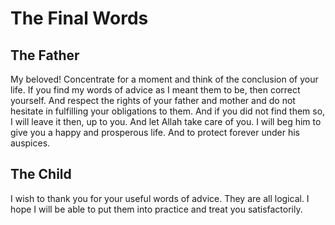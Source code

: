 The Final Words
===============

The Father
----------

My beloved! Concentrate for a moment and think of the conclusion of your
life. If you find my words of advice as I meant them to be, then correct
yourself. And respect the rights of your father and mother and do not
hesitate in fulfilling your obligations to them. And if you did not find
them so, I will leave it then, up to you. And let Allah take care of
you. I will beg him to give you a happy and prosperous life. And to
protect forever under his auspices.

The Child
---------

I wish to thank you for your useful words of advice. They are all
logical. I hope I will be able to put them into practice and treat you
satisfactorily.


